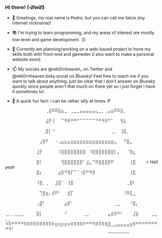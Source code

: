 ### Hi there! (֊⎚w⎚)

- 👋 Greetings, my real name is Pedro, but you can call me falcie (my internet nickname)!

- 📚 I'm trying to learn programming, and my areas of interest are mostly low-level and game development. :D

- 🔭 Currently am planning/working on a web-based project to hone my skills both with front-end and gamedev (i also want to make a personal website soon).

- 📫 My socials are @reb0rnheaven_ on Twitter and @reb0rnheaven.bsky.social on Bluesky! Feel free to reach me if you want to talk about anything, just be clear that i don't answer on Bluesky quickly since people aren't that much on there yet so i just forget i have it sometimes lol.

- 🧐 A quick fun fact: i can be rather silly at times :P

⠀⠀⠀⠀⠀⠀⠀⠀⠀⠀⠀⠀⠀⢀⣾⠿⠿⣷⣦⣀⠀⢀⣀⣀⣤⣤⣤⣤⣤⣄⣀⡀⢀⣤⣶⠿⠿⣷⡀⠀⠀⠀⠀⠀⠀⠀⠀⠀⠀⠀⠀⠀
⠀⠀⠀⠀⠀⠀⠀⠀⠀⠀⠀⠀⠀⣼⡟⢸⠀⠀⠉⠻⠿⠛⠛⠋⠉⠉⠉⠉⠉⠙⠛⠻⠿⠋⠁⠀⠀⢻⣧⠀⠀⠀⠀⠀⠀⠀⠀⠀⠀⠀⠀⠀
⠀⠀⠀⠀⠀⠀⠀⠀⠀⠀⠀⠀⢀⣿⡇⠘⠀⠀⠀⠀⠀⠀⠀⠀⠀⠀⠀⠀⠀⠀⠀⠀⠀⠀⢀⡀⠀⢸⣿⡀⠀⠀⠀⠀⠀⠀⠀⠀⠀⠀⠀⠀
⠀⠀⠀⠀⠀⠀⠀⠀⠀⠀⠀⣰⡿⠛⠀⠀⠐⢠⣦⣦⣦⣶⣶⣶⣶⣶⣶⣶⣶⣶⣶⣶⣶⣶⣶⣄⠀⠀⠙⣿⣄⠀⠀⠀⠀⠀⠀⠀⠀⠀⠀⠀
⠀⠀⠀⠀⠀⠀⠀⠀⠀⠀⣸⡟⠀⠀⠀⠀⠀⠸⣿⣿⣿⣿⣿⣿⣿⣿⠀⠸⣿⣿⣿⣿⣿⣿⣿⡇⡄⠀⠀⠈⢿⣆⠀⠀⠀⠀  ⠀⠀⠀⠀
⠀⠀⠀⠀⠀⠀⠀⠀⠀⠀⣿⠇⠀⠀⠀⠀⠀⠀⢻⣿⣿⣿⣿⣿⡿⠁⣼⣄⠙⠿⣿⣿⣿⡿⠟⠀⠀⠀⠀⠀⢸⣿⠀⠀⠀ < Hell yeah
⠀⠀⠀⠀⠀⠀⠀⠀⠀⠀⣿⡆⠀⠀⠀⠀⠀⣴⡿⠛⢿⡏⠉⠈⠰⡿⠛⠻⡿⠀⠀⠀⠀⠀⠀⠀⠀⠀⠀⠀⢸⣿⠀⠀⠀⠀⠀⠀⠀⠀⠀
⠀⠀⠀⠀⠀⠀⠀⠀⠀⠀⠸⣿⡀⢀⠀⠀⣸⣿⠁⠀⢸⣿⠀⠀⠀⠀⠀⠀⠀⠀⠀⠀⠀⠀⠀⠀⠀⠀⠀⢀⣿⠇⠀⠀⠀⠀⠀⠀⠀⠀⠀⠀
⠀⠀⠀⠀⠀⠀⠀⠀⠀⠀⠀⢙⣿⣶⡄⡾⠟⠃⠀⠀⣾⡏⠀⠀⠀⠀⠀⠀⠀⠀⠀⠀⠀⠀⠀⠀⠀⠀⠸⠿⣯⣀⠀⠀⠀⠀⠀⠀⠀⠀⠀⠀
⠀⠀⠀⠀⠀⠀⠀⠀⠀⠀⢠⣿⠃⠀⠀⠀⠀⠀⠀⣴⡿⠁⠀⠀⠀⠀⠀⠀⠀⠀⠀⠀⠀⠀⠀⢀⣀⠀⠀⠀⠘⣿⡄⠀⠀⠀⠀⠀⠀⠀⠀⠀
⢀⡀⡀⣀⣀⣀⠀⠀⠀⠀⣿⡇⠀⠀⠀⠀⠀⠀⠀⠊⠀⠀⠀⠀⠀⢀⣀⠀⠀⠀⠀⠀⠀⣤⣾⠿⠛⠃⠀⠀⠀⣸⣷⠀⠀⠀⠀⣀⣀⡀⡀⠀
⠺⠿⠛⠛⠛⠛⠿⠿⠿⠿⠿⠿⠿⠿⠿⠷⣶⢶⡶⡶⠶⠿⠿⠿⠿⠟⠛⠛⠻⠿⠿⠿⢿⣿⣀⣠⣤⣤⣤⣤⣶⠿⠛⠛⠛⠛⠛⠛⠛⠛⠻⠃
⠀⠀⠀⠀⠀⠀⠀⠀⠀⠀⠀⠀⠀⠀⠀⠀⠀⠀⠀⠀⠀⠀⠀⠀⠀⠀⠀⠀⠀⠀⠀⠀⠀⠉⠉⠉⠉⠉⠉⠉⠀⠀⠀⠀⠀⠀⠀⠀⠀⠀⠀⠀
